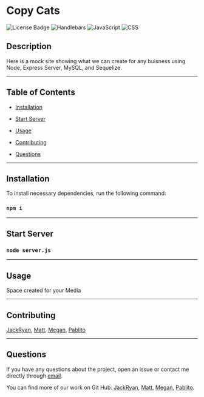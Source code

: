 
  # Copy Cats
  ![License Badge](https://img.shields.io/badge/License-MIT-blue) ![Handlebars](https://img.shields.io/badge/Handlebars-70.8%25-orange) ![JavaScript](https://img.shields.io/badge/JavaScript-19.3%25-yellow) ![CSS](https://img.shields.io/badge/CSS-9.9%25-purple)
  
  ## Description

  Here is a mock site showing what we can create for any buisness using Node, Express Server, MySQL, and Sequelize.


---
  ## Table of Contents
  
  * [Installation](#installastion)

  * [Start Server](#start&nbsp;server)

  * [Usage](#usage)

  * [Contributing](#contributing)

  * [Questions](#questions)


---
  ## Installation

  To install necessary dependencies, run the following command:
  
  ### ```npm i```


---  
  ## Start Server

  ### ```node server.js```

---
  ## Usage
 
  Space created for your Media



---  
  ## Contributing

  
  [JackRyan](https://github.com/JackRyanSmith), [Matt](https://github.com/mx6), [Megan](https://github.com/mslee001), [Pablito](https://github.com/pabloivanjuarez)

  
---  
  ## Questions
  
  If you have any questions about the project, open an issue or contact me directly through [email](mailto:weekdaypablo@gmail.com).

  You can find more of our work on Git Hub: 
  [JackRyan](https://github.com/JackRyanSmith), [Matt](https://github.com/mx6), [Megan](https://github.com/mslee001), [Pablito](https://github.com/pabloivanjuarez).

